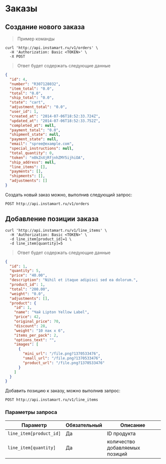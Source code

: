# Заказы

## Создание нового заказа

> Пример команды

```shell
curl 'http://api.instamart.ru/v1/orders' \
  -H 'Authorization: Basic <TOKEN>' \
  -X POST
```
> Ответ будет содержать следующие данные

```json
{
  "id": 4,
  "number": "R307128032",
  "item_total": "0.0",
  "total": "0.0",
  "ship_total": "0.0",
  "state": "cart",
  "adjustment_total": "0.0",
  "user_id": 1,
  "created_at": "2014-07-06T18:52:33.724Z",
  "updated_at": "2014-07-06T18:52:33.752Z",
  "completed_at": null,
  "payment_total": "0.0",
  "shipment_state": null,
  "payment_state": null,
  "email": "spree@example.com",
  "special_instructions": null,
  "total_quantity": 0,
  "token": "n0kZnXjRfjnhZMY5ijhiOA",
  "ship_address": null,
  "line_items": [],
  "payments": [],
  "shipments": [],
  "adjustments": []
}
```

Создать новый заказ можно, выполнив следующий запрос:

`POST http://api.instamart.ru/v1/orders`

## Добавление позиции заказа

```shell
curl 'http://api.instamart.ru/v1/line_items' \
  -H 'Authorization: Basic <TOKEN>' \
  -d line_item[product_id]=1 \
  -d line_item[quantity]=5
```
> Ответ будет содержать следующие данные

```json
{
  "id": 1,
  "quantity": 5,
  "price": "40.00",
  "description": "Nihil et itaque adipisci sed ea dolorum.",
  "product_id": 1,
  "total": "200.00",
  "weight": "0.0",
  "adjustments": [],
  "product": {
    "id": 1,
    "name": "Чай Lipton Yellow Label",
    "price": 42,
    "original_price": 70,
    "discount": 28,
    "weight": "10 пак x 6",
    "items_per_pack": 2,
    "options_text": "",
    "images": [
      {
        "mini_url": "/file.png?1370533476",
        "small_url": "/file.png?1370533476",
        "product_url": "/file.png?1370533476"
      }
    ]
  }
}
```

Добавить позицию к заказу, можно выполнив запрос:

`POST http://api.instamart.ru/v1/line_items`

### Параметры запроса

Параметр | Обязательный | Описание
--------- | ------- | -----------
`line_item[product_id]` | Да | ID продукта
`line_item[quantity]` | Да | количество добавляемых позиций
